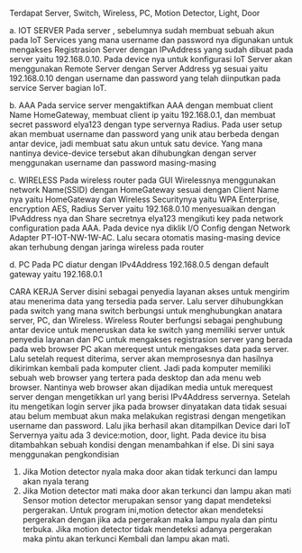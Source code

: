 Terdapat Server, Switch, Wireless, PC, Motion Detector, Light, Door

a.	IOT SERVER
Pada server , sebelumnya sudah membuat sebuah akun pada IoT Services yang mana username dan password nya digunakan untuk mengakses Registrasion Server dengan IPvAddress yang sudah dibuat pada server yaitu 192.168.0.10. Pada device nya untuk konfigurasi IoT Server akan menggunakan Remote Server dengan Server Address yg sesuai yaitu 192.168.0.10 dengan username dan password yang telah diinputkan pada service Server bagian IoT.

b.	AAA
Pada service server mengaktifkan AAA dengan membuat client Name HomeGateway, membuat client ip yaitu 192.168.0.1, dan membuat secret password elya123 dengan type servernya Radius. Pada user setup akan membuat username dan password yang unik atau berbeda dengan antar device, jadi membuat satu akun untuk satu device. Yang mana nantinya device-device tersebut akan dihubungkan dengan server menggunakan username dan password masing-masing

c.	WIRELESS
Pada wireless router pada GUI Wirelessnya menggunakan network Name(SSID) dengan HomeGateway sesuai dengan Client Name nya yaitu HomeGateway dan Wireless Securitynya yaitu WPA Enterprise, encryption AES, Radius Server yaitu 192.168.0.10 menyesuaikan dengan IPvAddress nya dan Share secretnya elya123 mengikuti key pada network configuration pada AAA. Pada device nya diklik I/O Config dengan Network Adapter PT-IOT-NW-1W-AC. Lalu secara otomatis masing-masing device akan terhubung dengan jaringa wireless pada router

d.	PC
Pada PC diatur dengan IPv4Address 192.168.0.5 dengan default gateway yaitu 192.168.0.1

CARA KERJA
Server disini sebagai penyedia layanan akses untuk mengirim atau menerima data yang tersedia pada server. Lalu server dihubungkkan pada switch yang mana switch berbungsi untuk menghubungkan anatara server, PC, dan Wireless. Wireless Router berfungsi sebagai penghubung antar device untuk meneruskan data ke switch yang memiliki server untuk penyedia layanan dan PC untuk mengakses registrasion server yang berada pada web browser
PC akan merequest untuk mengakses data pada server. Lalu setelah request diterima, server akan memprosesnya dan hasilnya dikirimkan kembali pada komputer client. Jadi pada komputer memiliki sebuah web browser yang tertera pada desktop dan ada menu web browser. Nantinya web browser akan dijadikan media untuk merequest server dengan  mengetikkan url yang berisi IPv4Address servernya. Setelah itu  mengetikan login server jika pada browser dinyatakan data tidak sesuai atau belum membuat akun maka melakukan registrasi dengan mengetikan username dan password. Lalu jika berhasil akan ditampilkan Device dari IoT Servernya yaitu ada 3 device:motion, door, light.  Pada device itu bisa ditambahkan sebuah kondisi dengan menambahkan if else. Di sini saya menggunakan pengkondisian
1.	Jika Motion detector nyala maka door akan tidak terkunci dan lampu akan nyala terang
2.	Jika Motion detector mati maka door akan terkunci dan lampu akan mati
Sensor motion detector merupakan sensor yang dapat mendeteksi pergerakan. Untuk program ini,motion detector akan mendeteksi pergerakan dengan jika ada pergerakan maka lampu nyala dan pintu terbuka. Jika motion detector tidak mendeteksi adanya pergerakan maka pintu akan terkunci Kembali dan lampu akan mati.

